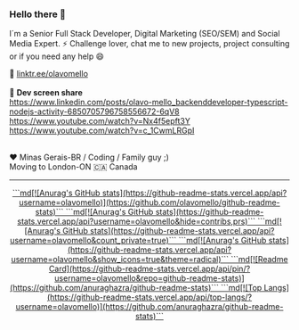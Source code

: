 ### Hello there 👋

I´m a Senior Full Stack Developer, Digital Marketing (SEO/SEM) and Social Media Expert.
⚡ Challenge lover, chat me to new projects, project consulting or if you need any help 😄

💬 <a href="https://linktr.ee/olavomello" target="_blank">linktr.ee/olavomello</a>
<br><br>
🎥 <b>Dev screen share</b><br>
https://www.linkedin.com/posts/olavo-mello_backenddeveloper-typescript-nodejs-activity-6850705796758556672-6qV8<br>
https://www.youtube.com/watch?v=Nx4f5epft3Y<br>
https://www.youtube.com/watch?v=c_1CwmLRGpI<br>
<br>

♥ Minas Gerais-BR / Coding / Family guy ;)
<br>Moving to London-ON :canada: Canada

<hr>
<div align="center" dir="auto">
  <a href="https://github.com/olavomello">
    ```md[![Anurag's GitHub stats](https://github-readme-stats.vercel.app/api?username=olavomello)](https://github.com/olavomello/github-readme-stats)```
    ```md[![Anurag's GitHub stats](https://github-readme-stats.vercel.app/api?username=olavomello&hide=contribs,prs)```
    ```md[![Anurag's GitHub stats](https://github-readme-stats.vercel.app/api?username=olavomello&count_private=true)```
    ```md[![Anurag's GitHub stats](https://github-readme-stats.vercel.app/api?username=olavomello&show_icons=true&theme=radical)```
    ```md[![Readme Card](https://github-readme-stats.vercel.app/api/pin/?username=olavomello&repo=github-readme-stats)](https://github.com/anuraghazra/github-readme-stats)```
    ```md[![Top Langs](https://github-readme-stats.vercel.app/api/top-langs/?username=olavomello)](https://github.com/anuraghazra/github-readme-stats)```
</div>

